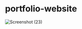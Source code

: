 # portfolio-website
![Screenshot (23)](https://github.com/user-attachments/assets/932c99f2-a54c-4813-9766-d176fd17cde8)
